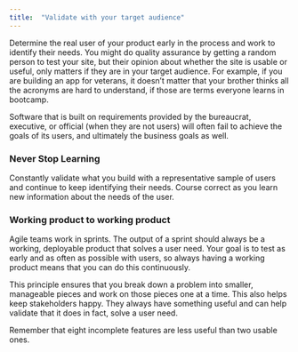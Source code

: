 ```yaml
---
title:  "Validate with your target audience"
---
```

Determine the real user of your product early in the process and work to identify their needs. You might do quality assurance by getting a random person to test your site, but their opinion about whether the site is usable or useful, only matters if they are in your target audience.  For example, if you are building an app for veterans, it doesn’t matter that your brother thinks all the acronyms are hard to understand, if those are terms everyone learns in bootcamp.

Software that is built on requirements provided by the bureaucrat, executive, or official (when they are not users) will often fail to achieve the goals of its users, and ultimately the business goals as well.

### Never Stop Learning
Constantly validate what you build with a representative sample of users and continue to keep identifying their needs. Course correct as you learn new information about the needs of the user.

### Working product to working product
Agile teams work in sprints. The output of a sprint should always be a working, deployable product that solves a user need. Your goal is to test as early and as often as possible with users, so always having a working product means that you can do this continuously.

This principle ensures that you break down a problem into smaller, manageable pieces and work on those pieces one at a time. This also helps keep stakeholders happy. They always have something useful and can help validate that it does in fact, solve a user need.  

Remember that eight incomplete features are less useful than two usable ones.
